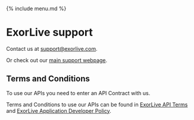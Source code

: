 {% include menu.md %}

# ExorLive support

Contact us at support@exorlive.com.

Or check out our [main support webpage](https://support.exorlive.com/).

## Terms and Conditions

To use our APIs you need to enter an API Contract with us.

Terms and Conditions to use our APIs can be found in [ExorLive API Terms](https://support.exorlive.com/hc/en-gb/articles/360002096060-ExorLive-API-Terms-of-Service-the-API-Terms) and [ExorLive Application Developer Policy](https://support.exorlive.com/hc/en-gb/articles/360002096020%22).
